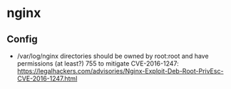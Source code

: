 # nginx

## Config

* /var/log/nginx directories should be owned by root:root and have permissions
  (at least?) 755 to mitigate CVE-2016-1247:
  https://legalhackers.com/advisories/Nginx-Exploit-Deb-Root-PrivEsc-CVE-2016-1247.html
